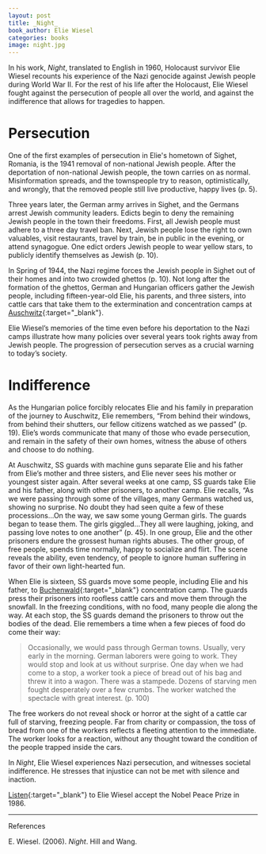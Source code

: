 ```yaml
---
layout: post
title: _Night_
book_author: Elie Wiesel
categories: books
image: night.jpg
---
```



In his work, _Night_, translated to English in 1960, Holocaust survivor Elie Wiesel recounts his experience of the Nazi genocide against Jewish people during World War II. For the rest of his life after the Holocaust, Elie Wiesel fought against the persecution of people all over the world, and against the indifference that allows for tragedies to happen.


# Persecution

One of the first examples of persecution in Elie's hometown of Sighet, Romania, is the 1941 removal of non-national Jewish people. After the deportation of non-national Jewish people, the town carries on as normal. Misinformation spreads, and the townspeople try to reason, optimistically, and wrongly, that the removed people still live productive, happy lives (p. 5).

Three years later, the German army arrives in Sighet, and the Germans arrest Jewish community leaders. Edicts begin to deny the remaining Jewish people in the town their freedoms. First, all Jewish people must adhere to a three day travel ban. Next, Jewish people lose the right to own valuables, visit restaurants, travel by train, be in public in the evening, or attend synagogue. One edict orders Jewish people to wear yellow stars, to publicly identify themselves as Jewish (p. 10).

In Spring of 1944, the Nazi regime forces the Jewish people in Sighet out of their homes and into two crowded ghettos (p. 10). Not long after the formation of the ghettos, German and Hungarian officers gather the Jewish people, including fifteen-year-old Elie, his parents, and three sisters, into cattle cars that take them to the extermination and concentration camps at [Auschwitz][1]{:target="_blank"}.

Elie Wiesel’s memories of the time even before his deportation to the Nazi camps illustrate how many policies over several years took rights away from Jewish people. The progression of persecution serves as a crucial warning to today’s society.

# Indifference

As the Hungarian police forcibly relocates Elie and his family in preparation of the journey to Auschwitz, Elie remembers, “From behind their windows, from behind their shutters, our fellow citizens watched as we passed” (p. 19). Elie’s words communicate that many of those who evade persecution, and remain in the safety of their own homes, witness the abuse of others and choose to do nothing.

At Auschwitz, SS guards with machine guns separate Elie and his father from Elie’s mother and three sisters, and Elie never sees his mother or youngest sister again. After several weeks at one camp, SS guards take Elie and his father, along with other prisoners, to another camp. Elie recalls, “As we were passing through some of the villages, many Germans watched us, showing no surprise. No doubt they had seen quite a few of these processions...On the way, we saw some young German girls. The guards began to tease them. The girls giggled...They all were laughing, joking, and passing love notes to one another” (p. 45). In one group, Elie and the other prisoners endure the grossest human rights abuses. The other group, of free people, spends time normally, happy to socialize and flirt. The scene reveals the ability, even tendency, of people to ignore human suffering in favor of their own light-hearted fun.

When Elie is sixteen, SS guards move some people, including Elie and his father, to [Buchenwald][2]{:target="_blank"} concentration camp. The guards press their prisoners into roofless cattle cars and move them through the snowfall. In the freezing conditions, with no food, many people die along the way. At each stop, the SS guards demand the prisoners to throw out the bodies of the dead. Elie remembers a time when a few pieces of food do come their way:


> Occasionally, we would pass through German towns. Usually, very early in the morning. German laborers were going to work. They would stop and look at us without surprise. One day when we had come to a stop, a worker took a piece of bread out of his bag and threw it into a wagon. There was a stampede. Dozens of starving men fought desperately over a few crumbs. The worker watched the spectacle with great interest. (p. 100)

The free workers do not reveal shock or horror at the sight of a cattle car full of starving, freezing people. Far from charity or compassion, the toss of bread from one of the workers reflects a fleeting attention to the immediate. The worker looks for a reaction, without any thought toward the condition of the people trapped inside the cars.

In _Night_, Elie Wiesel experiences Nazi persecution, and witnesses societal indifference. He stresses that injustice can not be met with silence and inaction.

[Listen][3]{:target="_blank"} to Elie Wiesel accept the Nobel Peace Prize in 1986.

[1]: https://encyclopedia.ushmm.org/content/en/article/auschwitz
[2]: https://encyclopedia.ushmm.org/content/en/article/buchenwald
[3]: https://www.nobelprize.org/prizes/peace/1986/wiesel/acceptance-speech/

---

References

E. Wiesel. (2006). _Night_. Hill and Wang.
